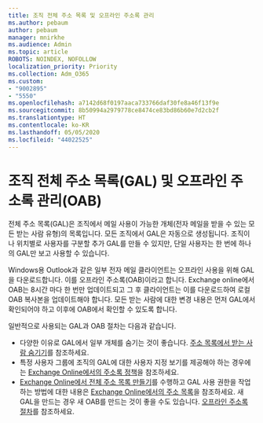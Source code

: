 ```yaml
---
title: 조직 전체 주소 목록 및 오프라인 주소록 관리
ms.author: pebaum
author: pebaum
manager: mnirkhe
ms.audience: Admin
ms.topic: article
ROBOTS: NOINDEX, NOFOLLOW
localization_priority: Priority
ms.collection: Adm_O365
ms.custom:
- "9002895"
- "5550"
ms.openlocfilehash: a7142d68f0197aaca733766daf30fe8a46f13f9e
ms.sourcegitcommit: 8b50994a2979778ce8474ce83bd86b60e7d2cb2f
ms.translationtype: HT
ms.contentlocale: ko-KR
ms.lasthandoff: 05/05/2020
ms.locfileid: "44022525"
---
```

# <a name="managing-organization-global-address-list-gal-and-offline-address-book-oab"></a>조직 전체 주소 목록(GAL) 및 오프라인 주소록 관리(OAB)

전체 주소 목록(GAL)은 조직에서 메일 사용이 가능한 개체(전자 메일을 받을 수 있는 모든 받는 사람 유형)의 목록입니다. 모든 조직에서 GAL은 자동으로 생성됩니다. 조직이나 위치별로 사용자를 구분할 추가 GAL를 만들 수 있지만, 단일 사용자는 한 번에 하나의 GAL만 보고 사용할 수 있습니다.

Windows용 Outlook과 같은 일부 전자 메일 클라이언트는 오프라인 사용을 위해 GAL을 다운로드합니다. 이를 오프라인 주소록(OAB)이라고 합니다. Exchange online에서 OAB는 8시간 마다 한 번만 업데이트되고 그 후 클라이언트는 이를 다운로드하여 로컬 OAB 복사본을 업데이트해야 합니다. 모든 받는 사람에 대한 변경 내용은 먼저 GAL에서 확인되어야 하고 이후에 OAB에서 확인할 수 있도록 합니다.

일반적으로 사용되는 GAL과 OAB 절차는 다음과 같습니다.

- 다양한 이유로 GAL에서 일부 개체를 숨기는 것이 좋습니다. [주소 목록에서 받는 사람 숨기기](https://docs.microsoft.com/exchange/address-books/address-lists/manage-address-lists#hide-recipients-from-address-lists)를 참조하세요.
- 특정 사용자 그룹에 조직의 GAL에 대한 사용자 지정 보기를 제공해야 하는 경우에는 [Exchange Online에서의 주소록 정책](https://docs.microsoft.com/exchange/address-books/address-book-policies/address-book-policies)을 참조하세요.
- [Exchange Online에서 전체 주소 목록 만들기](https://docs.microsoft.com/exchange/address-books/address-lists/create-global-address-list)를 수행하고 GAL 사용 권한을 작업하는 방법에 대한 내용은 [Exchange Online에서의 주소 목록](https://docs.microsoft.com/exchange/address-books/address-lists/address-lists)을 참조하세요. 새 GAL을 만드는 경우 새 OAB를 만드는 것이 좋을 수도 있습니다. [오프라인 주소록 절차](https://docs.microsoft.com/exchange/address-books/offline-address-books/offline-address-book-procedures)를 참조하세요.
